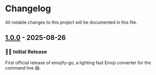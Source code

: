 # Changelog

All notable changes to this project will be documented in this file.

## [1.0.0](https://github.com/damienbutt/emojify-go/tree/v1.0.0) - 2025-08-26

### 🎉🎉 Initial Release

First official release of emojify-go, a lighting fast Emoji converter for the command line 😱.

